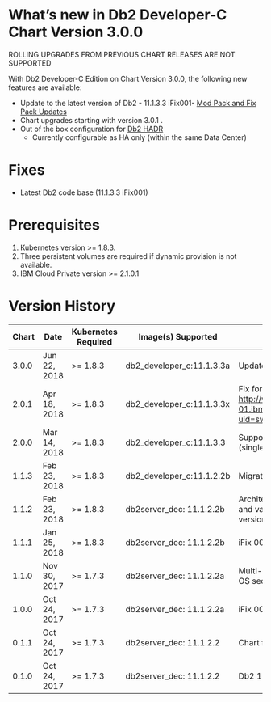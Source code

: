 # What’s new in Db2 Developer-C Chart Version 3.0.0

ROLLING UPGRADES FROM PREVIOUS CHART RELEASES ARE NOT SUPPORTED

With Db2 Developer-C Edition on Chart Version 3.0.0, the following new
features are available:

* Update to the latest version of Db2 - 11.1.3.3 iFix001- [Mod Pack and Fix Pack Updates](https://www.ibm.com/support/knowledgecenter/en/SSEPGG_11.1.0/com.ibm.db2.luw.wn.doc/doc/c0061179.html)
* Chart upgrades starting with version 3.0.1 .
* Out of the box configuration for [Db2 HADR](https://www.ibm.com/support/knowledgecenter/en/SSEPGG_11.1.0/com.ibm.db2.luw.admin.ha.doc/doc/c0011267.html)
  - Currently configurable as HA only (within the same Data Center)

# Fixes
* Latest Db2 code base (11.1.3.3 iFix001)

# Prerequisites
1. Kubernetes version >= 1.8.3.
2. Three persistent volumes are required if dynamic provision is not available. 
3. IBM Cloud Private version >= 2.1.0.1

# Version History

| Chart | Date        | Kubernetes Required | Image(s) Supported         | Details                                                             |
| ----- | ----------- | ------------------- | -------------------------- | ------------------------------------------------------------------- | 
| 3.0.0 | Jun 22, 2018| >= 1.8.3            | db2_developer_c:11.1.3.3a  | Update to 11.1.3.3 iFix001                                          |
| 2.0.1 | Apr 18, 2018| >= 1.8.3            | db2_developer_c:11.1.3.3x  | Fix for db2support issue - http://www-01.ibm.com/support/docview.wss?uid=swg22015393 |
| 2.0.0 | Mar 14, 2018| >= 1.8.3            | db2_developer_c:11.1.3.3   | Support for Db2 HADR feature (single data center only) |
| 1.1.3 | Feb 23, 2018| >= 1.8.3            | db2_developer_c:11.1.2.2b  | Migration to Docker Store hosting |
| 1.1.2 | Feb 23, 2018| >= 1.8.3            | db2server_dec: 11.1.2.2b   | Architecture preferences on install and values metadata. Deprecated version |
| 1.1.1 | Jan 25, 2018| >= 1.8.3            | db2server_dec: 11.1.2.2b   | iFix 002 for Db2 11.1.2.2 |
| 1.1.0 | Nov 30, 2017| >= 1.7.3            | db2server_dec: 11.1.2.2a   | Multi-platform support and base OS security fixes |
| 1.0.0 | Oct 24, 2017| >= 1.7.3            | db2server_dec: 11.1.2.2a   | iFix 001 for Db2 11.1.2.2 |
| 0.1.1 | Oct 24, 2017| >= 1.7.3            | db2server_dec: 11.1.2.2    | Chart fixes |
| 0.1.0 | Oct 24, 2017| >= 1.7.3            | db2server_dec: 11.1.2.2    | Db2 11.1.2.2 |


